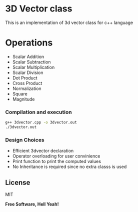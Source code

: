 # 3D Vector class


This is an implementation of 3d vector class for c++ language

# Operations

  - Scalar Addition
  - Scalar Subtraction
  - Scalar Multiplication
  - Scalar Division
  - Dot Product
  - Cross Product
  - Normalization
  - Square
  - Magnitude

### Compilation and execution
```bash
g++ 3dvector.cpp -o 3dvector.out
./3dvector.out
```
### Design Choices
- Efficient 3dvector declaration
- Operator overloading for user convinience
- Print function to print the computed values
- No Inheritance is required since no extra classs is used


License
----

MIT


**Free Software, Hell Yeah!**


